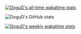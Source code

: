 [![DoguD's all-time wakatime stats](https://wakatime.com/badge/user/36b4c396-0651-4f56-bf2e-fe8a09ac7316.svg)](https://wakatime.com/@36b4c396-0651-4f56-bf2e-fe8a09ac7316)

![DoguD's GitHub stats](https://github-readme-stats.vercel.app/api?username=dogud&count_private=true&show_icons=true&theme=transparent)

[![DoguD's weekly wakatime stats](https://github-readme-stats.vercel.app/api/wakatime?username=dogu&langs_count=15)](https://github.com/anuraghazra/github-readme-stats)
